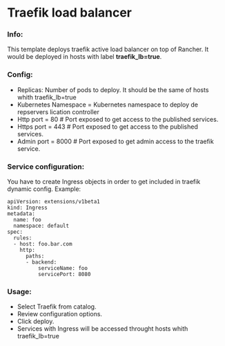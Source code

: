 # Traefik load balancer

### Info:

 This template deploys traefik active load balancer on top of Rancher. It would be deployed in hosts with label **traefik_lb=true**.

### Config:

- Replicas: Number of pods to deploy. It should be the same of hosts whith traefik_lb=true
- Kubernetes Namespace = Kubernetes namespace to deploy de repservers lication controller
- Http port = 80  # Port exposed to get access to the published services.
- Https port = 443  # Port exposed to get access to the published services.
- Admin port = 8000  # Port exposed to get admin access to the traefik service.


### Service configuration:

You have to create Ingress objects in order to get included in traefik dynamic config. Example:

```
apiVersion: extensions/v1beta1
kind: Ingress
metadata:
  name: foo
  namespace: default
spec:
  rules:
  - host: foo.bar.com
    http:
      paths:
      - backend:
          serviceName: foo
          servicePort: 8080
```

### Usage:

- Select Traefik from catalog.
- Review configuration options.
- Click deploy.
- Services with Ingress will be accessed throught hosts whith traefik_lb=true
